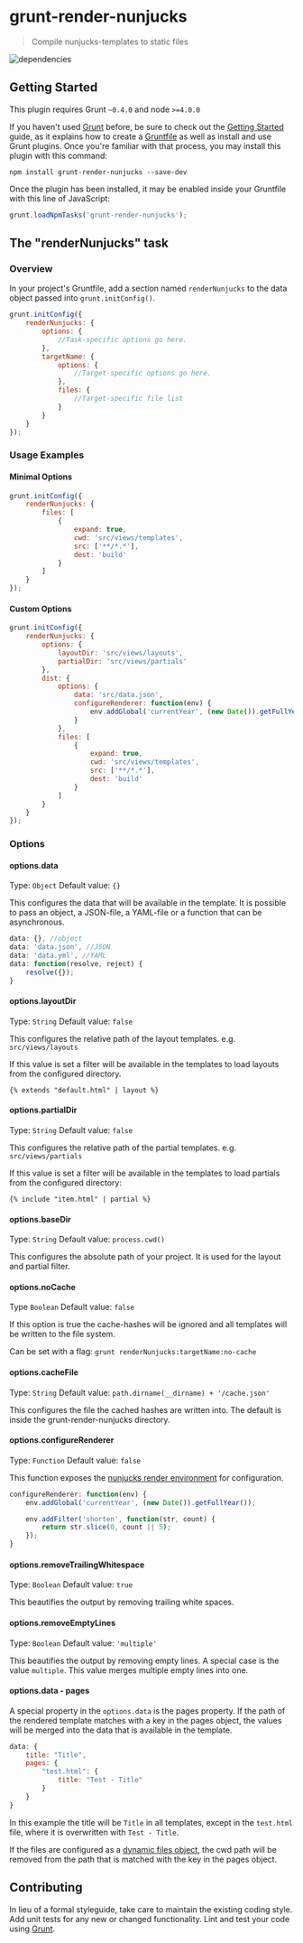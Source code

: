 # grunt-render-nunjucks

> Compile nunjucks-templates to static files

![dependencies](https://david-dm.org/jsfi/grunt-render-nunjucks.svg)

## Getting Started
This plugin requires Grunt `~0.4.0` and node `>=4.0.0`

If you haven't used [Grunt](http://gruntjs.com/) before, be sure to check out the [Getting Started](http://gruntjs.com/getting-started) guide, as it explains how to create a [Gruntfile](http://gruntjs.com/sample-gruntfile) as well as install and use Grunt plugins. Once you're familiar with that process, you may install this plugin with this command:

```shell
npm install grunt-render-nunjucks --save-dev
```

Once the plugin has been installed, it may be enabled inside your Gruntfile with this line of JavaScript:

```js
grunt.loadNpmTasks('grunt-render-nunjucks');
```

## The "renderNunjucks" task

### Overview
In your project's Gruntfile, add a section named `renderNunjucks` to the data object passed into `grunt.initConfig()`.

```js
grunt.initConfig({
    renderNunjucks: {
        options: {
            //Task-specific options go here.
        },
        targetName: {
            options: {
                //Target-specific options go here.
            },
            files: {
                //Target-specific file list
            }
        }
    }
});
```

### Usage Examples

#### Minimal Options

```js
grunt.initConfig({
    renderNunjucks: {
        files: [
            {
                expand: true,
                cwd: 'src/views/templates',
                src: ['**/*.*'],
                dest: 'build'
            }
        ]
    }
});
```

#### Custom Options

```js
grunt.initConfig({
    renderNunjucks: {
        options: {
            layoutDir: 'src/views/layouts',
            partialDir: 'src/views/partials'
        },
        dist: {
            options: {
                data: 'src/data.json',
                configureRenderer: function(env) {
                    env.addGlobal('currentYear', (new Date()).getFullYear());
                }
            },
            files: [
                {
                    expand: true,
                    cwd: 'src/views/templates',
                    src: ['**/*.*'],
                    dest: 'build'
                }
            ]
        }
    }
});
```

### Options

#### options.data
Type: `Object`
Default value: `{}`

This configures the data that will be available in the template. It is possible to pass an object, a JSON-file, a YAML-file or a function that can be asynchronous.

```js
data: {}, //object
data: 'data.json', //JSON
data: 'data.yml', //YAML
data: function(resolve, reject) {
    resolve({});
}
```

#### options.layoutDir
Type: `String`
Default value: `false`

This configures the relative path of the layout templates. e.g. `src/views/layouts`

If this value is set a filter will be available in the templates  to load layouts from the configured directory.

`{% extends "default.html" | layout %}`

#### options.partialDir
Type: `String`
Default value: `false`

This configures the relative path of the partial templates. e.g. `src/views/partials`

If this value is set a filter will be available in the templates  to load partials from the configured directory:

`{% include "item.html" | partial %}`

#### options.baseDir
Type: `String`
Default value: `process.cwd()`

This configures the absolute path of your project. It is used for the layout and partial filter.

#### options.noCache
Type `Boolean`
Default value: `false`

If this option is true the cache-hashes will be ignored and all templates will be written to the file system.

Can be set with a flag: `grunt renderNunjucks:targetName:no-cache`

#### options.cacheFile
Type: `String`
Default value: `path.dirname(__dirname) + '/cache.json'`

This configures the file the cached hashes are written into. The default is inside the grunt-render-nunjucks directory.

#### options.configureRenderer
Type: `Function`
Default value: `false`

This function exposes the [nunjucks render environment](https://mozilla.github.io/nunjucks/api.html#environment) for configuration.
```js
configureRenderer: function(env) {
    env.addGlobal('currentYear', (new Date()).getFullYear());

    env.addFilter('shorten', function(str, count) {
        return str.slice(0, count || 5);
    });
}
```

#### options.removeTrailingWhitespace
Type: `Boolean`
Default value: `true`

This beautifies the output by removing trailing white spaces.

#### options.removeEmptyLines
Type: `Boolean`
Default value: `'multiple'`

This beautifies the output by removing empty lines. A special case is the value `multiple`. This value merges multiple empty lines into one.

#### options.data - pages

A special property in the `options.data` is the pages property. If the path of the rendered template matches with a key in the pages object, the values will be merged into the data that is available in the template.

```js
data: {
    title: "Title",
    pages: {
        "test.html": {
            title: "Test - Title"
        }
    }
}
```

In this example the title will be `Title` in all templates, except in the `test.html` file, where it is overwritten with `Test - Title`.

If the files are configured as a [dynamic files object](http://gruntjs.com/configuring-tasks#building-the-files-object-dynamically), the cwd path will be removed from the path that is matched with the key in the pages object.

## Contributing
In lieu of a formal styleguide, take care to maintain the existing coding style. Add unit tests for any new or changed functionality. Lint and test your code using [Grunt](http://gruntjs.com/).

